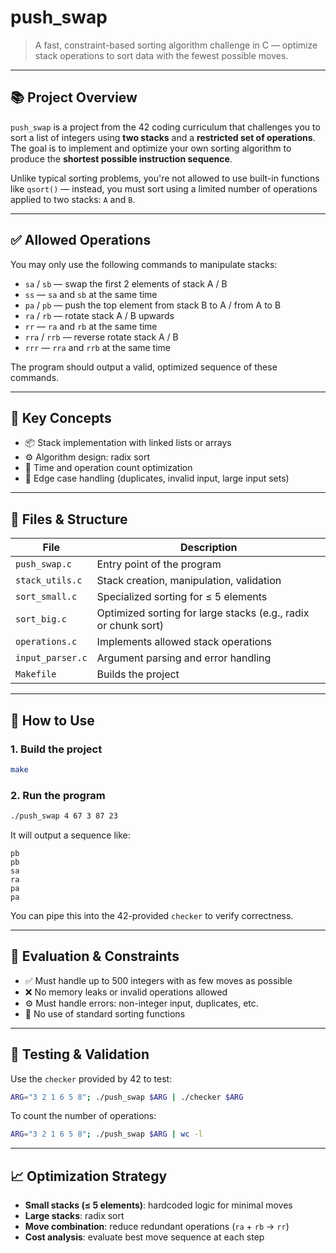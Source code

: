 # push_swap

> A fast, constraint-based sorting algorithm challenge in C — optimize stack operations to sort data with the fewest possible moves.

---

## 📚 Project Overview

`push_swap` is a project from the 42 coding curriculum that challenges you to sort a list of integers using **two stacks** and a **restricted set of operations**. The goal is to implement and optimize your own sorting algorithm to produce the **shortest possible instruction sequence**.

Unlike typical sorting problems, you're not allowed to use built-in functions like `qsort()` — instead, you must sort using a limited number of operations applied to two stacks: `A` and `B`.

---

## ✅ Allowed Operations

You may only use the following commands to manipulate stacks:

- `sa` / `sb` — swap the first 2 elements of stack A / B
- `ss` — `sa` and `sb` at the same time
- `pa` / `pb` — push the top element from stack B to A / from A to B
- `ra` / `rb` — rotate stack A / B upwards
- `rr` — `ra` and `rb` at the same time
- `rra` / `rrb` — reverse rotate stack A / B
- `rrr` — `rra` and `rrb` at the same time

The program should output a valid, optimized sequence of these commands.

---

## 🧠 Key Concepts

- 📦 Stack implementation with linked lists or arrays
- ⚙️ Algorithm design: radix sort
- 🚀 Time and operation count optimization
- 🧪 Edge case handling (duplicates, invalid input, large input sets)

---

## 🔧 Files & Structure

| File | Description |
|------|-------------|
| `push_swap.c` | Entry point of the program |
| `stack_utils.c` | Stack creation, manipulation, validation |
| `sort_small.c` | Specialized sorting for ≤ 5 elements |
| `sort_big.c` | Optimized sorting for large stacks (e.g., radix or chunk sort) |
| `operations.c` | Implements allowed stack operations |
| `input_parser.c` | Argument parsing and error handling |
| `Makefile` | Builds the project |

---

## 🧪 How to Use

### 1. Build the project

```bash
make
```

### 2. Run the program

```bash
./push_swap 4 67 3 87 23
```

It will output a sequence like:

```
pb
pb
sa
ra
pa
pa
```

You can pipe this into the 42-provided `checker` to verify correctness.

---

## 🔬 Evaluation & Constraints

- ✅ Must handle up to 500 integers with as few moves as possible
- ❌ No memory leaks or invalid operations allowed
- ⚙️ Must handle errors: non-integer input, duplicates, etc.
- 🚫 No use of standard sorting functions

---

## 🧪 Testing & Validation

Use the `checker` provided by 42 to test:

```bash
ARG="3 2 1 6 5 8"; ./push_swap $ARG | ./checker $ARG
```

To count the number of operations:

```bash
ARG="3 2 1 6 5 8"; ./push_swap $ARG | wc -l
```

---

## 📈 Optimization Strategy

- **Small stacks (≤ 5 elements)**: hardcoded logic for minimal moves  
- **Large stacks**: radix sort
- **Move combination**: reduce redundant operations (`ra` + `rb` → `rr`)  
- **Cost analysis**: evaluate best move sequence at each step
